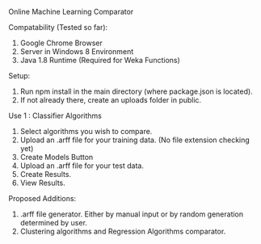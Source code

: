 Online Machine Learning Comparator

Compatability (Tested so far):

1. Google Chrome Browser
2. Server in Windows 8 Environment
3. Java 1.8 Runtime (Required for Weka Functions)

Setup:

1. Run npm install in the main directory (where package.json is located).
2. If not already there, create an uploads folder in public.

Use 1 : Classifier Algorithms

1. Select algorithms you wish to compare.
2. Upload an .arff file for your training data. (No file extension checking yet)
3. Create Models Button
4. Upload an .arff file for your test data. 
5. Create Results.
6. View Results.

Proposed Additions:

1. .arff file generator. Either by manual input or by random generation determined by user.
2. Clustering algorithms and Regression Algorithms comparator.
